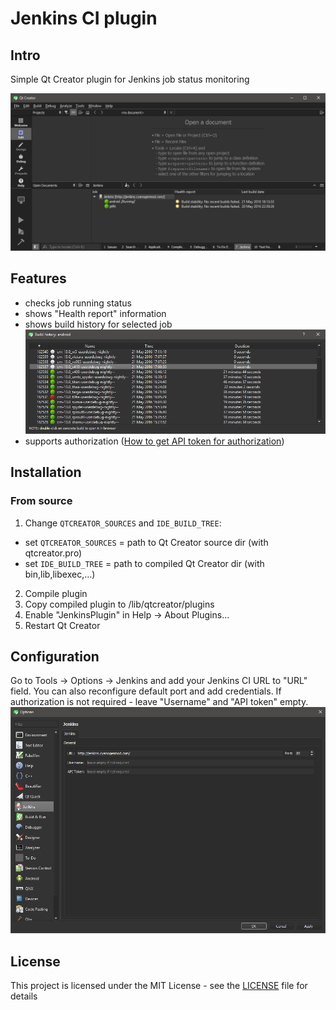 # Jenkins CI plugin

## Intro
Simple Qt Creator plugin for Jenkins job status monitoring

![](./Screenshots/main_view.png)

## Features
* checks job running status
* shows "Health report" information
* shows build history for selected job
  ![](./Screenshots/build_history.png)
* supports authorization ([How to get API token for authorization](https://wiki.jenkins-ci.org/display/JENKINS/Authenticating+scripted+clients))

## Installation

### From source

1. Change `QTCREATOR_SOURCES` and `IDE_BUILD_TREE`:
 - set `QTCREATOR_SOURCES` = path to Qt Creator source dir (with qtcreator.pro)
 - set `IDE_BUILD_TREE` = path to compiled Qt Creator dir (with bin,lib,libexec,...)
2. Compile plugin
3. Copy compiled plugin to <Qt Creator dir>/lib/qtcreator/plugins
4. Enable "JenkinsPlugin" in Help → About Plugins...
5. Restart Qt Creator

## Configuration
Go to Tools → Options → Jenkins and add your Jenkins CI URL to "URL" field.
You can also reconfigure default port and add credentials. If authorization is
not required - leave "Username" and "API token" empty.
![](./Screenshots/settings.png)

## License

This project is licensed under the MIT License - see the [LICENSE](./LICENSE) file for details
